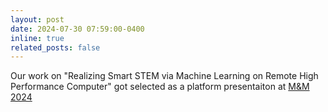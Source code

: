 ```yaml
---
layout: post
date: 2024-07-30 07:59:00-0400
inline: true
related_posts: false
---
```


Our work on "Realizing Smart STEM via Machine Learning on Remote High Performance Computer" got selected as a platform presentaiton at [M&M 2024](https://mmconference.microscopy.org/)